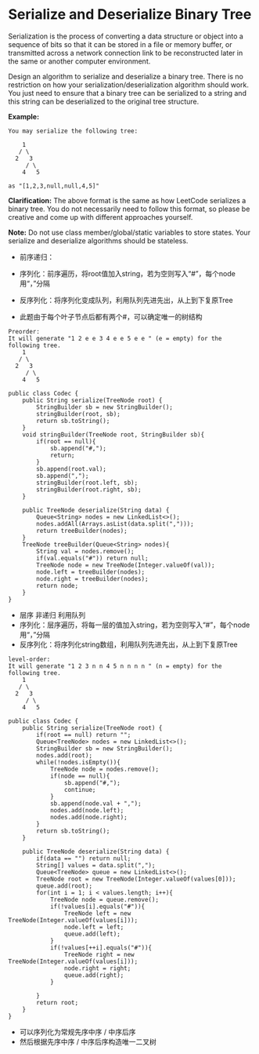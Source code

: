 # Serialize and Deserialize Binary Tree

Serialization is the process of converting a data structure or object into a sequence of bits so that it can be stored in a file or memory buffer, or transmitted across a network connection link to be reconstructed later in the same or another computer environment.

Design an algorithm to serialize and deserialize a binary tree. There is no restriction on how your serialization/deserialization algorithm should work. You just need to ensure that a binary tree can be serialized to a string and this string can be deserialized to the original tree structure.

**Example:**
```
You may serialize the following tree:

    1
   / \
  2   3
     / \
    4   5

as "[1,2,3,null,null,4,5]"
```

**Clarification:** The above format is the same as how LeetCode serializes a binary tree. You do not necessarily need to follow this format, so please be creative and come up with different approaches yourself.

**Note:** Do not use class member/global/static variables to store states. Your serialize and deserialize algorithms should be stateless.

* 前序递归：
* 序列化：前序遍历，将root值加入string，若为空则写入“#”，每个node用“，”分隔
* 反序列化：将序列化变成队列，利用队列先进先出，从上到下复原Tree

* 此题由于每个叶子节点后都有两个#，可以确定唯一的树结构
```
Preorder:
It will generate "1 2 e e 3 4 e e 5 e e " (e = empty) for the following tree.
    1
   / \
  2   3
     / \
    4   5
```

```
public class Codec {
    public String serialize(TreeNode root) {
        StringBuilder sb = new StringBuilder();
        stringBuilder(root, sb);
        return sb.toString();
    }
    void stringBuilder(TreeNode root, StringBuilder sb){
        if(root == null){
            sb.append("#,");
            return;
        }
        sb.append(root.val);
        sb.append(",");
        stringBuilder(root.left, sb);
        stringBuilder(root.right, sb);       
    }

    public TreeNode deserialize(String data) {
        Queue<String> nodes = new LinkedList<>();
        nodes.addAll(Arrays.asList(data.split(",")));
        return treeBuilder(nodes);
    }
    TreeNode treeBuilder(Queue<String> nodes){
        String val = nodes.remove();
        if(val.equals("#")) return null;
        TreeNode node = new TreeNode(Integer.valueOf(val));
        node.left = treeBuilder(nodes);
        node.right = treeBuilder(nodes);
        return node;
    }
}
```

* 层序 非递归 利用队列
* 序列化：层序遍历，将每一层的值加入string，若为空则写入“#”，每个node用“，”分隔
* 反序列化：将序列化string数组，利用队列先进先出，从上到下复原Tree

```
level-order:
It will generate "1 2 3 n n 4 5 n n n n " (n = empty) for the following tree.
    1
   / \
  2   3
     / \
    4   5
```

```
public class Codec {
    public String serialize(TreeNode root) {
        if(root == null) return "";
        Queue<TreeNode> nodes = new LinkedList<>();
        StringBuilder sb = new StringBuilder();
        nodes.add(root);
        while(!nodes.isEmpty()){
            TreeNode node = nodes.remove();
            if(node == null){
                sb.append("#,");
                continue;
            }
            sb.append(node.val + ",");
            nodes.add(node.left);
            nodes.add(node.right);
        }
        return sb.toString();
    }

    public TreeNode deserialize(String data) {
        if(data == "") return null;
        String[] values = data.split(",");
        Queue<TreeNode> queue = new LinkedList<>();
        TreeNode root = new TreeNode(Integer.valueOf(values[0]));
        queue.add(root);
        for(int i = 1; i < values.length; i++){
            TreeNode node = queue.remove();
            if(!values[i].equals("#")){
                TreeNode left = new TreeNode(Integer.valueOf(values[i]));
                node.left = left;
                queue.add(left);
            }
            if(!values[++i].equals("#")){
                TreeNode right = new TreeNode(Integer.valueOf(values[i]));
                node.right = right;
                queue.add(right);
            }
            
        }
        return root;
    }
}
```

* 可以序列化为常规先序中序 / 中序后序
* 然后根据先序中序 / 中序后序构造唯一二叉树

